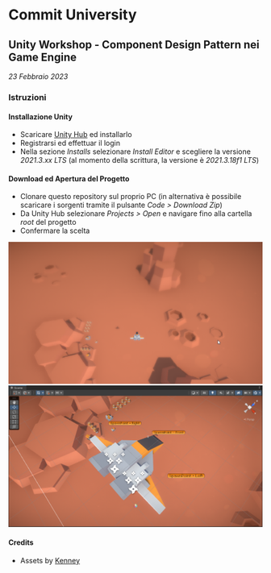 # Commit University
## Unity Workshop - Component Design Pattern nei Game Engine
_23 Febbraio 2023_

### Istruzioni

#### Installazione Unity

* Scaricare [Unity Hub](https://unity.com/unity-hub) ed installarlo
* Registrarsi ed effettuar il login
* Nella sezione _Installs_ selezionare _Install Editor_ e scegliere la versione _2021.3.xx LTS_ (al momento della scrittura, la versione è _2021.3.18f1 LTS_)

#### Download ed Apertura del Progetto

* Clonare questo repository sul proprio PC (in alternativa è possibile scaricare i sorgenti tramite il pulsante _Code > Download Zip_)
* Da Unity Hub selezionare _Projects > Open_ e navigare fino alla cartella _root_ del progetto
* Confermare la scelta

![Cover 01](https://github.com/marcosecchi/commituniversity-20230223/blob/master/cover.png)
![Cover 02](https://github.com/marcosecchi/commituniversity-20230223/blob/master/cover_02.png)
 
#### Credits

* Assets by [Kenney](https://kenney.nl/)
